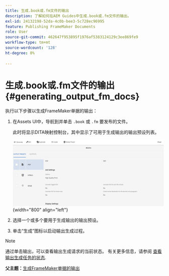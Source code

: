 ```yaml
---
title: 生成.book或.fm文件的输出
description: 了解如何在AEM Guides中生成.book或.fm文件的输出。
exl-id: 24132198-52da-4c0b-bee3-5c728ec96995
feature: Publishing FrameMaker Documents
role: User
source-git-commit: 462647f953895f1976af5383124129c3ee869fe9
workflow-type: tm+mt
source-wordcount: '128'
ht-degree: 0%

---
```


# 生成.book或.fm文件的输出 {#generating_output_fm_docs}

执行以下步骤以生成FrameMaker单据的输出：

1. 在Assets UI中，导航到并单击 `.book` 或 `.fm` 要发布的文件。

   此时将显示DITA映射控制台，其中显示了可用于生成输出的输出预设列表。

   ![](images/publish-fm-doc.png){width="800" align="left"}

1. 选择一个或多个要用于生成输出的输出预设。

1. 单击“生成”图标以启动输出生成过程。


>[!NOTE]
>
> 通过单击输出，可以查看输出生成请求的当前状态。 有关更多信息，请参阅 [查看输出生成任务的状态](fm-output-view-status.md).

**父主题：**[&#x200B;生成FrameMaker单据的输出](fm-output-generatation.md)
